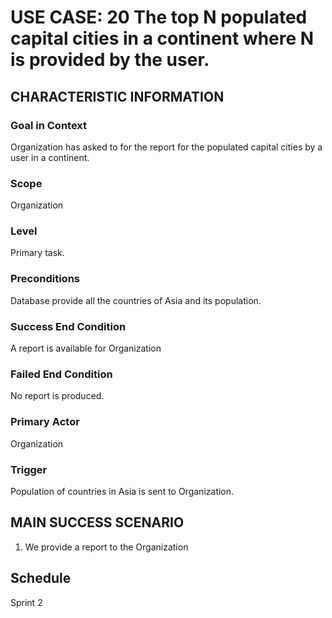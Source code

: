 # USE CASE: 20 The top N populated capital cities in a continent where N is provided by the user.

## CHARACTERISTIC INFORMATION

### Goal in Context
Organization has asked to for the report for the populated capital cities by a user in a continent.

### Scope

Organization

### Level

Primary task.

### Preconditions

Database provide all the countries of Asia and its population.

### Success End Condition

A report is available for Organization

### Failed End Condition

No report is produced.

### Primary Actor

Organization

### Trigger

Population of countries in Asia is sent to Organization.

## MAIN SUCCESS SCENARIO

1. We provide a report to the Organization

## Schedule
Sprint 2